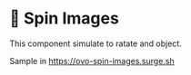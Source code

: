 # 🥚 Spin Images

This component simulate to ratate and object.

Sample in https://ovo-spin-images.surge.sh
